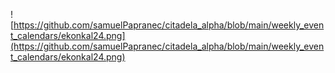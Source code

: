 ![https://github.com/samuelPapranec/citadela_alpha/blob/main/weekly_event_calendars/ekonkal24.png](https://github.com/samuelPapranec/citadela_alpha/blob/main/weekly_event_calendars/ekonkal24.png)
